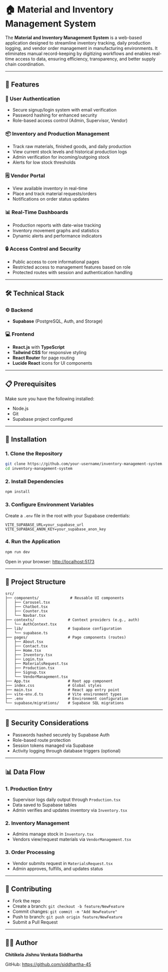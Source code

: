 # 🏠 Material and Inventory Management System

The **Material and Inventory Management System** is a web-based application designed to streamline inventory tracking, daily production logging, and vendor order management in manufacturing environments. It eliminates manual record-keeping by digitizing workflows and enables real-time access to data, ensuring efficiency, transparency, and better supply chain coordination.

---

## 🌟 Features

### 🔐 User Authentication

* Secure signup/login system with email verification
* Password hashing for enhanced security
* Role-based access control (Admin, Supervisor, Vendor)

### 📦 Inventory and Production Management

* Track raw materials, finished goods, and daily production
* View current stock levels and historical production logs
* Admin verification for incoming/outgoing stock
* Alerts for low stock thresholds

### 🗒️ Vendor Portal

* View available inventory in real-time
* Place and track material requests/orders
* Notifications on order status updates

### 📊 Real-Time Dashboards

* Production reports with date-wise tracking
* Inventory movement graphs and statistics
* Dynamic alerts and performance indicators

### 🔒 Access Control and Security

* Public access to core informational pages
* Restricted access to management features based on role
* Protected routes with session and authentication handling

---

## 🛠️ Technical Stack

### ⚙️ Backend

* **Supabase** (PostgreSQL, Auth, and Storage)

### 💻 Frontend

* **React.js** with **TypeScript**
* **Tailwind CSS** for responsive styling
* **React Router** for page routing
* **Lucide React** icons for UI components

---

## 📋 Prerequisites

Make sure you have the following installed:

* Node.js
* Git
* Supabase project configured

---

## 🚀 Installation

### 1. Clone the Repository

```bash
git clone https://github.com/your-username/inventory-management-system.git
cd inventory-management-system
```

### 2. Install Dependencies

```bash
npm install
```

### 3. Configure Environment Variables

Create a `.env` file in the root with your Supabase credentials:

```
VITE_SUPABASE_URL=your_supabase_url
VITE_SUPABASE_ANON_KEY=your_supabase_anon_key
```

### 4. Run the Application

```bash
npm run dev
```

Open in your browser: [http://localhost:5173](http://localhost:5173)

---

## 📁 Project Structure

```
src/
├── components/              # Reusable UI components
│   ├── Carousel.tsx
│   ├── Chatbot.tsx
│   ├── Counter.tsx
│   └── Navbar.tsx
├── contexts/               # Context providers (e.g., auth)
│   └── AuthContext.tsx
├── lib/                    # Supabase configuration
│   └── supabase.ts
├── pages/                  # Page components (routes)
│   ├── About.tsx
│   ├── Contact.tsx
│   ├── Home.tsx
│   ├── Inventory.tsx
│   ├── Login.tsx
│   ├── MaterialsRequest.tsx
│   ├── Production.tsx
│   ├── Signup.tsx
│   └── VendorManagement.tsx
├── App.tsx                 # Root app component
├── index.css               # Global styles
├── main.tsx                # React app entry point
├── vite-env.d.ts           # Vite environment types
├── .env                    # Environment configuration
└── supabase/migrations/    # Supabase SQL migrations
```

---

## 🔐 Security Considerations

* Passwords hashed securely by Supabase Auth
* Role-based route protection
* Session tokens managed via Supabase
* Activity logging through database triggers (optional)

---

## 📊 Data Flow

### 1. Production Entry

* Supervisor logs daily output through `Production.tsx`
* Data saved to Supabase tables
* Admin verifies and updates inventory via `Inventory.tsx`

### 2. Inventory Management

* Admins manage stock in `Inventory.tsx`
* Vendors view/request materials via `VendorManagement.tsx`

### 3. Order Processing

* Vendor submits request in `MaterialsRequest.tsx`
* Admin approves, fulfills, and updates status

---

## 🤝 Contributing

* Fork the repo
* Create a branch: `git checkout -b feature/NewFeature`
* Commit changes: `git commit -m "Add NewFeature"`
* Push to branch: `git push origin feature/NewFeature`
* Submit a Pull Request

---

## 👨‍💻 Author

**Chitikela Jishnu Venkata Siddhartha** 

GitHub: https://github.com/siddhartha-45
